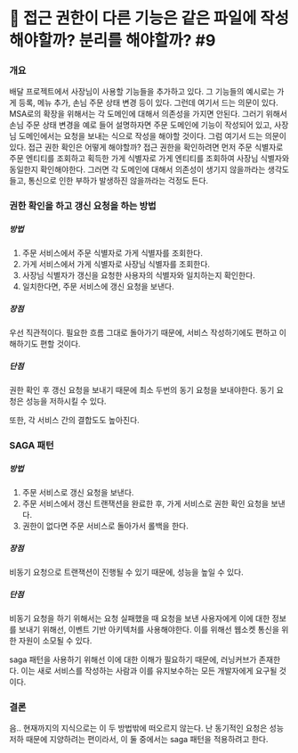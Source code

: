# 🤔 접근 권한이 다른 기능은 같은 파일에 작성해야할까? 분리를 해야할까? #9

### 개요

배달 프로젝트에서 사장님이 사용할 기능들을 추가하고 있다. 그 기능들의 예시로는 가게 등록, 메뉴 추가, 손님 주문 상태 변경 등이 있다. 그런데 여기서 드는 의문이 있다. MSA로의 확장을 위해서는 각 도메인에 대해서 의존성을 가지면 안된다. 그러기 위해서 손님 주문 상태 변경을 예로 들어 설명하자면 주문 도메인에 기능이 작성되어 있고, 사장님 도메인에서는 요청을 보내는 식으로 작성을 해야할 것이다. 그럼 여기서 드는 의문이 있다. 접근 권한 확인은 어떻게 해야할까? 접근 권한을 확인하려면 먼저 주문 식별자로 주문 엔티티를 조회하고 획득한 가게 식별자로 가게 엔티티를 조회하여 사장님 식별자와 동일한지 확인해야한다. 그러면 각 도메인에 대해서 의존성이 생기지 않을까라는 생각도 들고, 통신으로 인한 부하가 발생하진 않을까라는 걱정도 든다. 



### 권한 확인을 하고 갱신 요청을 하는 방법

##### 방법

1. 주문 서비스에서 주문 식별자로 가게 식별자를 조회한다.
2. 가게 서비스에서 가게 식별자로 사장님 식별자를 조회한다.
3. 사장님 식별자가 갱신을 요청한 사용자의 식별자와 일치하는지 확인한다.
4. 일치한다면, 주문 서비스에 갱신 요청을 보낸다.

##### 장점

 우선 직관적이다. 필요한 흐름 그대로 돌아가기 때문에, 서비스 작성하기에도 편하고 이해하기도 편할 것이다.

##### 단점

권한 확인 후 갱신 요청을 보내기 때문에 최소 두번의 동기 요청을 보내야한다. 동기 요청은 성능을 저하시킬 수 있다.

또한, 각 서비스 간의 결합도도 높아진다.



### SAGA 패턴

##### 방법

1. 주문 서비스로 갱신 요청을 보낸다.
2. 주문 서비스에서 갱신 트랜잭션을 완료한 후, 가게 서비스로 권한 확인 요청을 보낸다.
3. 권한이 없다면 주문 서비스로 돌아가서 롤백을 한다.

##### 장점

비동기 요청으로 트랜잭션이 진행될 수 있기 때문에, 성능을 높일 수 있다.

##### 단점

비동기 요청을 하기 위해서는 요청 실패했을 때 요청을 보낸 사용자에게 이에 대한 정보를 보내기 위해선, 이벤트 기반 아키텍처를 사용해야한다. 이를 위해선 웹소켓 통신을 위한 자원이 소모될 수 있다.

saga 패턴을 사용하기 위해선 이에 대한 이해가 필요하기 때문에, 러닝커브가 존재한다. 이는 새로 서비스를 작성하는 사람과 이를 유지보수하는 모든 개발자에게 요구될 것이다.



### 결론

음.. 현재까지의 지식으로는 이 두 방법밖에 떠오르지 않는다. 난 동기적인 요청은 성능저하 때문에 지양하려는 편이라서, 이 둘 중에서는 saga 패턴을 적용하려고 한다.